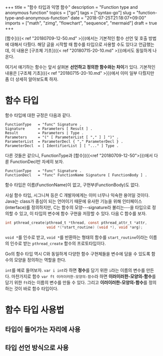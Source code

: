 +++
title = "함수 타입과 익명 함수"
description = "Function type and anonymous function"
topics = ["go"]
tags = ["syntax-go"]
slug = "function-type-and-anonymous-function"
date = "2018-07-25T21:18:07+09:00"
imports = ["math", "zimg", "flowchart", "sequence", "mermaid"]
draft = true
+++

[함수]({{< ref "20180709-12-50.md" >}})에서는 기본적인 함수 선언 및 호출 방법에 대해서 다뤘다. 해당 글을 시작할 때 함수를 타입으로 사용할 수도 있다고 언급했는데, 이 내용은 [구조체 기초]({{< ref "20180715-20-10.md" >}})에서도 동일하게 나온다.

여기서 얘기하는 함수는 앞서 살펴본 **선언하고 정의한 함수와는 차이**가 있다. 기본적인 내용은 [구조체 기초]({{< ref "20180715-20-10.md" >}})에서 이미 일부 다뤘지만 좀 더 상세히 알아보도록 하자.

# 함수 타입

함수 타입에 대한 규정은 다음과 같다.

```
FunctionType   = "func" Signature .
Signature      = Parameters [ Result ] .
Result         = Parameters | Type .
Parameters     = "(" [ ParameterList [ "," ] ] ")" .
ParameterList  = ParameterDecl { "," ParameterDecl } .
ParameterDecl  = [ IdentifierList ] [ "..." ] Type .
```

 다른 것들은 같으니, FunctionType과 [함수]({{<ref "20180709-12-50">}})에서 다룬 FunctionDecl만 자세히 보자.

```
FunctionType   = "func" Signature .
FunctionDecl   = "func" FunctionName Signature [ FunctionBody ] .
```

함수 타입은 이름(FunctionName)이 없고, 구현부(FunctionBody)도 없다. 

사실 함수 타입, 시그니쳐 등은 C 개발자에게는 이미 너무나 익숙한 용어일 것이다. Java는 class가 중심이 되는 언어이기 때문에 유사한 기능을 위해 인터페이스(interface)를 정의하지만, C는 함수의 모양---signature라 불리는---을 타입으로 정의할 수 있고, 이 타입의 변수에 함수 구현을 저장할 수 있다. 다음 C 함수를 보자.

```c
int pthread_create(pthread_t *thread, const pthread_attr_t *attr,
                   void *(*start_routine) (void *), void *arg);
```

`void *`를 인수로 받고, `void *`를 반환하는 형태의 함수를 `start_routine`이라는 이름의 인수로 받는 `pthread_create` 함수의 프로토타입이다.

Go의 함수 타입 역시 C와 동일하게 다양한 함수 구현체들을 변수에 담을 수 있도록 함수의 모양을 정의하는 역할을 한다. 

`int`를 예로 들어보자. `var i int`라 하면 **정수**를 담기 위한 `i`라는 이름의 변수를 만든다. 마찬가지로 함수 `var ft 이러이러한-모양의-함수`라 하면 **이러이러한-모양의-함수**를 담기 위한 `ft`라는 이름의 변수를 만들 수 있다. 그리고 **이러이러한-모양의-함수**를 정의하는 것이 바로 함수 타입이다.

# 함수 타입 사용법

## 타입이 들어가는 자리에 사용

## 타입 선언 방식으로 사용



